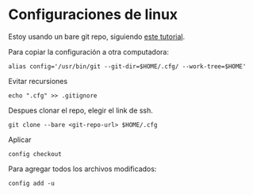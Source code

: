 # Configuraciones de linux

Estoy usando un bare git repo, siguiendo [este tutorial](https://www.atlassian.com/git/tutorials/dotfiles).

Para copiar la configuración a otra computadora:

```fish
alias config='/usr/bin/git --git-dir=$HOME/.cfg/ --work-tree=$HOME'
```

Evitar recursiones

```fish
echo ".cfg" >> .gitignore
```

Despues clonar el repo, elegir el link de ssh.

```fish
git clone --bare <git-repo-url> $HOME/.cfg
```

Aplicar

```fish
config checkout
```

Para agregar todos los archivos modificados:

```fish
config add -u
```

